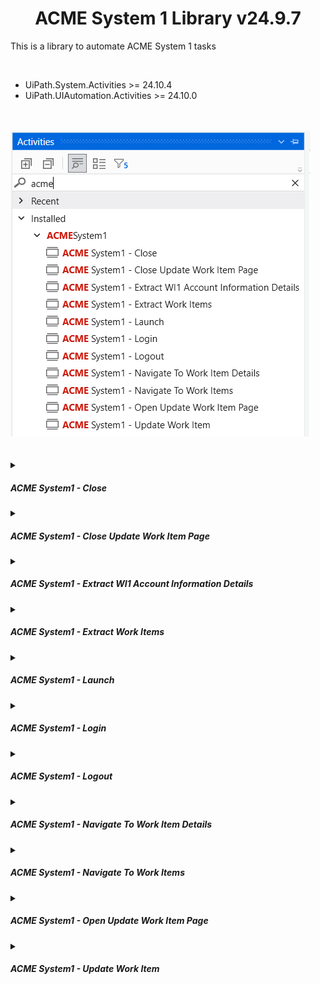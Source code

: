 <h1 align="center">ACME System 1 Library v24.9.7</h1>
<p>This is a library to automate ACME System 1 tasks</p><br/>

* UiPath.System.Activities >= 24.10.4
* UiPath.UIAutomation.Activities >= 24.10.0

<br/>
<br/>
<div>
<img src="https://github.com/MohammedAdel224/ACME-System1--Library-/blob/main/Screenshots/ACMESystem_1_ActivitiesPanel.png" alt="ACME System 1 Activities"/><br/>
</div>
<br/>
<br/>

<details>
<summary><h5>ACME System1 - Close</h5></summary>
<div  align="center">
<img src="https://github.com/MohammedAdel224/ACME-System1--Library-/blob/main/Screenshots/ACMESystem_1_Close_Activity.png" alt="ACME System1 - Close - Activity"/>
</div>

### Annotation
#### Description:
	close ACME System 1 page

#### Post-Condition:
	ACME System 1 closed

 
### Properties
<img src="https://github.com/MohammedAdel224/ACME-System1--Library-/blob/main/Screenshots/ACMESystem_1_Close_Properties.png" alt="ACME System1 - Close - Properties" align="right"/>

#### Retry
* Number Of Retries: The number of times that the activity is to be retried. `(Int32)`
* Retry Interval: Specifies the amount of time (in seconds) between each retry. `(System.TimeSpan)`

#### Post-Condition
* Timeout (milliseconds): `(Int32)`

<hr/>
</details>



<details>
<summary><h5>ACME System1 - Close Update Work Item Page</h5></summary>
<div  align="center">
<img src="https://github.com/MohammedAdel224/ACME-System1--Library-/blob/main/Screenshots/ACMESystem_1_CloseUpdateWorkItemPage_Activity.png" alt="ACME System1 - Close Update Work Item Page - Activity"/>
</div>

### Annotation
#### Description:
	close ACME System 1 update item page

#### Post-Condition:
	ACME System 1 update item page closed

 
### Properties
<img src="https://github.com/MohammedAdel224/ACME-System1--Library-/blob/main/Screenshots/ACMESystem_1_CloseUpdateWorkItemPage_Properties.png" alt="ACME System1 - Close Update Work Item Page - Properties" align="right"/>

#### Retry
* Number Of Retries: The number of times that the activity is to be retried. `(Int32)`
* Retry Interval: Specifies the amount of time (in seconds) between each retry. `(System.TimeSpan)`

#### Post-Condition
* Timeout (milliseconds): `(Int32)`

<hr/>
</details>



<details>
<summary><h5>ACME System1 - Extract WI1 Account Information Details</h5></summary>
<div  align="center">
<img src="https://github.com/MohammedAdel224/ACME-System1--Library-/blob/main/Screenshots/ACMESystem_1_ExtractWI1AccountInformationDetails_Activity.png" alt="ACME System1 - Extract WI1 Account Information Details - Activity"/>
</div>

### Annotation
#### Description:
	extract ACME System1 WI1 account information details

#### Pre-Condition:
	ACME System1 WI1 details page is opend

#### Post-Condition:
	ACME System1 WI1 account information details extracted

 
### Properties
<img src="https://github.com/MohammedAdel224/ACME-System1--Library-/blob/main/Screenshots/ACMESystem_1_ExtractWI1AccountInformationDetails_Properties.png" alt="ACME System1 - Extract WI1 Account Information Details - Properties" align="right"/>

#### Retry
* Number Of Retries: The number of times that the activity is to be retried. `(Int32)`
* Retry Interval: Specifies the amount of time (in seconds) between each retry. `(System.TimeSpan)`

#### Pre-Condition
* Timeout (milliseconds): `(Int32)`

#### Post-Condition
* Timeout (milliseconds): `(Int32)`

#### Output
* Client ID `(String)`
* Account Number `(String)`
* Account Amount `(String)`
* Currency `(String)`

<hr/>
</details>



<details>
<summary><h5>ACME System1 - Extract Work Items</h5></summary>
<div  align="center">
<img src="https://github.com/MohammedAdel224/ACME-System1--Library-/blob/main/Screenshots/ACMESystem_1_ExtractWorkItems_Activity.png" alt="ACME System1 - Extract Work Items - Activity"/>
</div>

### Annotation
#### Description:
	return a DataTable contains work items data table on ACME System 1

#### Pre-Condition:
	work items page is opend

#### Post-Condition:
	work items table extracted successfuly

 
### Properties
<img src="https://github.com/MohammedAdel224/ACME-System1--Library-/blob/main/Screenshots/ACMESystem_1_ExtractWorkItems_Properties.png" alt="ACME System1 - Extract Work Items - Properties" align="right">

#### Retry
* Number Of Retries: The number of times that the activity is to be retried. `(Int32)`
* Retry Interval: Specifies the amount of time (in seconds) between each retry. `(System.TimeSpan)`

#### Pre-Condition
* Timeout (milliseconds): `(Int32)`

#### Extraction
* Timeout (milliseconds): `(Int32)`

#### Output
* Work Items: `(System.Data.DataTable)`<br/>
<br/>
<br/>

<hr/>
</details>



<details>
<summary><h5>ACME System1 - Launch</h5></summary>
<div  align="center">
<img src="https://github.com/MohammedAdel224/ACME-System1--Library-/blob/main/Screenshots/ACMESystem_1_Launch_Activity.png" alt="ACME System1 - Launch - Activity"/>
</div>

### Annotation
#### Description:
	open Chrome on the login page of ACME System 1
 
#### Post-Condition:
	ACME System 1 login page is opend


### Properties
<img src="https://github.com/MohammedAdel224/ACME-System1--Library-/blob/main/Screenshots/ACMESystem_1_Launch_Properties.png" alt="ACME System1 - Launch - Properties" align="right">

#### Retry
* Number Of Retries: The number of times that the activity is to be retried. `(Int32)`
* Retry Interval: Specifies the amount of time (in seconds) between each retry. `(System.TimeSpan)`

#### Post-Condition
* Timeout (milliseconds): `(Int32)`<br/>
<br/>
<br/>
<br/>
<br/>
<br/>

<hr/>
</details>



<details>
<summary><h5>ACME System1 - Login</h5></summary>
<div  align="center">
<img src="https://github.com/MohammedAdel224/ACME-System1--Library-/blob/main/Screenshots/ACMESystem_1_Login_Activity.png" alt="ACME System1 - Login - Activity"/>
</div>
	
### Annotation
#### Desctiption:
	login to ACME System 1 account
 
#### Pre-Condition:
	ACME System 1 login page is opend

#### Post-Condition:
	ACME System 1 dashboard page is opend

 
### Properties
<img src="https://github.com/MohammedAdel224/ACME-System1--Library-/blob/main/Screenshots/ACMESystem_1_Login_Properties.png" alt="ACME System1 - Login - Properties" align="right">

#### Retry
* Number Of Retries: The number of times that the activity is to be retried. `(Int32)`
* Retry Interval: Specifies the amount of time (in seconds) between each retry. `(System.TimeSpan)`

#### Pre-Condition
* Timeout (milliseconds): `(Int32)`

#### Input
* Email: `(String)`
* Password: `(System.Security.SecureString)`

#### Post-Condition
* Timeout (milliseconds): `(Int32)`
* Check Credentials Timeout (milliseconds): `(Int32)`

#### Output
* Is Credential Correct: `Boolean`<br/>
<br/>
<br/>

<hr/>
</details>



<details>
<summary><h5>ACME System1 - Logout</h5></summary>
<div  align="center">
<img src="https://github.com/MohammedAdel224/ACME-System1--Library-/blob/main/Screenshots/ACMESystem_1_Logout_Activity.png" alt="ACME System1 - Logout - Activity"/>
</div>

### Annotation
#### Description:
	logout from ACME System 1 account

#### Pre-Condition:
	ACME System 1 is launched

#### Post-Condition:
	ACME System 1 login page is opend


### Properties
<img src="https://github.com/MohammedAdel224/ACME-System1--Library-/blob/main/Screenshots/ACMESystem_1_Logout_Properties.png" alt="ACME System1 - Logout - Properties" align="right">

#### Retry
* Number Of Retries: The number of times that the activity is to be retried. `(Int32)`
* Retry Interval: Specifies the amount of time (in seconds) between each retry. `(System.TimeSpan)`

#### Pre-Condition
* Timeout (milliseconds): `(Int32)`

#### Post-Condition
* Timeout (milliseconds): `(Int32)`<br/>
<br/>
<br/>
<br/>
<br/>
<br/>

<hr/>
</details>



<details>
<summary><h5>ACME System1 - Navigate To Work Item Details</h5></summary>
<div  align="center">
<img src="https://github.com/MohammedAdel224/ACME-System1--Library-/blob/main/Screenshots/ACMESystem_1_NacigateToWorkItemDetails_Activity.png" alt="ACME System1 - Navigate To Work Item Details - Activity"/>
</div>

### Annotation
#### Description:
	navigate to work item detail page using URL or WIID on ACME System 1
#### Pre-Condition:
	account is logged in
#### Post-Condition:
	work item details page opend


### Properties
<img src="https://github.com/MohammedAdel224/ACME-System1--Library-/blob/main/Screenshots/ACMESystem_1_NacigateToWorkItemDetails_Properties.png" alt="ACME System1 - Navigate To Work Item Details - Properties" align="right">

#### Retry
* Number Of Retries: The number of times that the activity is to be retried. `(Int32)`
* Retry Interval: Specifies the amount of time (in seconds) between each retry. `(System.TimeSpan)`

#### Pre-Condition
* Timeout (milliseconds): `(Int32)`

#### URL
* URL: `(String)`
* WIID: `(String)`

#### Post-Condition
* Timeout (milliseconds): `(Int32)`<br/>
<br/>

<hr/>
</details>



<details>
<summary><h5>ACME System1 - Navigate To Work Items</h5></summary>
<div  align="center">
<img src="https://github.com/MohammedAdel224/ACME-System1--Library-/blob/main/Screenshots/ACMESystem_1_NacigateToWorkItems_Activity.png" alt="ACME System1 - Navigate To Work Items - Activity"/>
</div>

### Annotation
#### Description:
	navigate to work items page on ACME System 1
#### Pre-Condition:
	account is logged in
#### Post-Condition:
	work items page opend


### Properties
<img src="https://github.com/MohammedAdel224/ACME-System1--Library-/blob/main/Screenshots/ACMESystem_1_NacigateToWorkItems_Properties.png" alt="ACME System1 - Navigate To Work Items - Properties" align="right">

#### Retry
* Number Of Retries: The number of times that the activity is to be retried. `(Int32)`
* Retry Interval: Specifies the amount of time (in seconds) between each retry. `(System.TimeSpan)`

#### Pre-Condition
* Timeout (milliseconds): `(Int32)`

#### Post-Condition
* Timeout (milliseconds): `(Int32)`<br/>
<br/>
<br/>
<br/>
<br/>
<br/>
<br/>

<hr/>
</details>



<details>
<summary><h5>ACME System1 - Open Update Work Item Page</h5></summary>
<div  align="center">
<img src="https://github.com/MohammedAdel224/ACME-System1--Library-/blob/main/Screenshots/ACMESystem_1_OpenUpdateWorkItemPage_Activity.png" alt="ACME System1 - Open Update Work Item Page - Activity"/>
</div>

### Annotation
#### Description:
	open update work item page on ACME System1
#### Pre-Condition:
	work item details page is opened
#### Post-Condition:
	update work item page opend


### Properties
<img src="https://github.com/MohammedAdel224/ACME-System1--Library-/blob/main/Screenshots/ACMESystem_1_OpenUpdateWorkItemPage_Properties.png" alt="ACME System1 - Open Update Work Item Page - Properties" align="right">

#### Retry
* Number Of Retries: The number of times that the activity is to be retried. `(Int32)`
* Retry Interval: Specifies the amount of time (in seconds) between each retry. `(System.TimeSpan)`

#### Pre-Condition
* Timeout (milliseconds): `(Int32)`

#### Post-Condition
* Timeout (milliseconds): `(Int32)`<br/>
<br/>
<br/>
<br/>
<br/>
<br/>
<br/>

<hr/>
</details>



<details>
<summary><h5>ACME System1 - Update Work Item</h5></summary>
<div  align="center">
<img src="https://github.com/MohammedAdel224/ACME-System1--Library-/blob/main/Screenshots/ACMESystem_1_UpdateWorkItem_Activity.png" alt="ACME System1 - Update Work Item - Activity"/>
</div>

### Annotation
#### Description:
	update work item on ACME System1
#### Pre-Condition:
	update work item page is opened
#### Post-Condition:
	update alert appeard


### Properties
<img src="https://github.com/MohammedAdel224/ACME-System1--Library-/blob/main/Screenshots/ACMESystem_1_UpdateWorkItem_Properties.png" alt="ACME System1 - Update Work Item - Properties" align="right">

#### Retry
* Number Of Retries: The number of times that the activity is to be retried. `(Int32)`
* Retry Interval: Specifies the amount of time (in seconds) between each retry. `(System.TimeSpan)`

#### Pre-Condition
* Timeout (milliseconds): `(Int32)`

#### Input
* Comment: `(String)`
* Status: Open | Completed | Rejected `(String)`

#### Post-Condition
* Timeout (milliseconds): `(Int32)`<br/>
<br/>
<br/>

<hr/>
</details>
